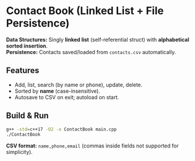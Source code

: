 # Contact Book (Linked List + File Persistence)

**Data Structures:** Singly **linked list** (self-referential struct) with **alphabetical sorted insertion**.  
**Persistence:** Contacts saved/loaded from `contacts.csv` automatically.

## Features
- Add, list, search (by name or phone), update, delete.
- Sorted by **name** (case-insensitive).
- Autosave to CSV on exit; autoload on start.

## Build & Run
```bash
g++ -std=c++17 -O2 -o ContactBook main.cpp
./ContactBook
```

**CSV format:** `name,phone,email` (commas inside fields not supported for simplicity).
